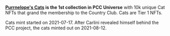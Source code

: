 **[Purrnelope's Cats](./cats/index.md) is the 1st collection in PCC Universe** with 10k unique Cat NFTs that grand the membership to the Country Club. Cats are Tier 1 NFTs.

Cats mint started on 2021-07-17. After Carlini revealed himself behind the PCC project, the cats minted out on 2021-08-12.
